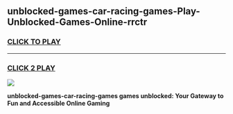 
## unblocked-games-car-racing-games-Play-Unblocked-Games-Online-rrctr
<h3>
<a href="https://premium76.site?title=unblocked-games-car-racing-games&ref=25A">CLICK TO PLAY</a></h3>
<hr>

<h3>
<a href="https://premium76.site?title=unblocked-games-car-racing-games&ref=25A">CLICK 2 PLAY</a>
  
</h3>

<a href="https://premium76.site?title=unblocked-games-car-racing-games&ref=25A"><img src="https://clearcache.store/games.png"></a>


**unblocked-games-car-racing-games games unblocked: Your Gateway to Fun and Accessible Online Gaming**
